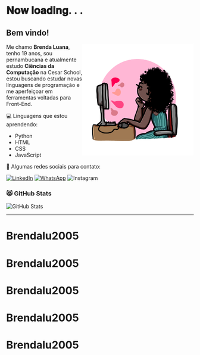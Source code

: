 # 𝐍𝐨𝐰 𝐥𝐨𝐚𝐝𝐢𝐧𝐠. . .
## Bem vindo!

<img src="readmeart.png" alt="ilustração de um computador" min-width="400px" max-width="400px" width="300px" align="right">

Me chamo __Brenda Luana__, tenho 19 anos, sou pernambucana e atualmente estudo __Ciências da Computação__ na Cesar School, estou buscando estudar novas línguagens de programação e me aperfeiçoar em ferramentas voltadas para Front-End.

<p align="left">
   💻 Linguagens que estou aprendendo: 
   
   * Python
   * HTML
   * CSS
   * JavaScript
</p>

<p align="left">
  💌 Algumas redes sociais para contato: 
  <p align="left">
  <a href="#" title="LinkedIn">
  <img src="https://img.shields.io/badge/-Linkedin-0e76a8?style=flat-square&logo=Linkedin&logoColor=white&link=https://www.linkedin.com/in/brenda-luana-bezerra/" alt="LinkedIn"/></a>
  <a href="#" title="WhatsApp">
  <img src="https://img.shields.io/badge/-WhatsApp-25d366?style=flat-square&labelColor=25d366&logo=whatsapp&logoColor=white&link=https://api.whatsapp.com/send?phone=5581997624275&text=sua%20mensagem" alt="WhatsApp"/></a>
  <img src="https://img.shields.io/badge/-Instagram-DF0174?style=flat-square&labelColor=DF0174&logo=instagram&logoColor=white&link=https://www.instagram.com/brendalluanna/" alt="Instagram"/></a>
</p>
</p>

### 😻 GitHub Stats
![GitHub Stats](https://github-readme-stats.vercel.app/api?username=Brendalu2005&show_icons=true&theme=synthwave)

---
# Brendalu2005
# Brendalu2005
# Brendalu2005
# Brendalu2005
# Brendalu2005
